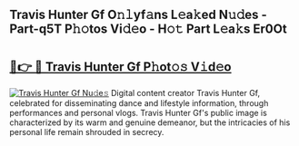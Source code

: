 ## Travis Hunter Gf O𝚗𝚕yf𝚊ns L𝚎a𝚔ed N𝚞𝚍es - Part-q5T P𝚑𝚘tos Vi𝚍𝚎o - H𝚘𝚝 Part L𝚎a𝚔s Er0Ot

# <h2><a href="http://kff7wzg.oniu.top/?m=Travis+Hunter+Gf">🔗👉 🔴 Travis Hunter Gf P𝚑ot𝚘𝚜 V𝚒d𝚎o</a></h2>

[![Travis Hunter Gf Nu𝚍e𝚜](https://i.imgur.com/0qMVB7G.gif)](http://kff7wzg.oniu.top/?m=Travis+Hunter+Gf)
Digital content creator Travis Hunter Gf, celebrated for disseminating dance and lifestyle information, through performances and personal vlogs. Travis Hunter Gf's public image is characterized by its warm and genuine demeanor, but the intricacies of his personal life remain shrouded in secrecy.  
